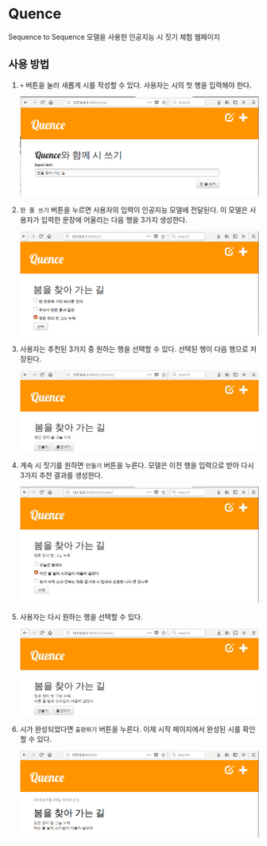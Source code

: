 # Quence

Sequence to Sequence 모델을 사용한 인공지능 시 짓기 체험 웹페이지

## 사용 방법

1. `+` 버튼을 눌러 새롭게 시를 작성할 수 있다. 사용자는 시의 첫 행을 입력해야 한다.

    ![new](./images/1.png)

2. `한 줄 쓰기` 버튼을 누르면 사용자의 입력이 인공지능 모델에 전달된다. 이 모델은 사용자가 입력한 문장에 어울리는 다음 행을 3가지 생성한다.

    ![recommend](./images/2.png)

3. 사용자는 추천된 3가지 중 원하는 행을 선택할 수 있다. 선택된 행이 다음 행으로 저장된다.

    ![select](./images/3.png)

4. 계속 시 짓기를 원하면 `만들기` 버튼을 누른다. 모델은 이전 행을 입력으로 받아 다시 3가지 추천 결과를 생성한다.

    ![next](./images/4.png)

5. 사용자는 다시 원하는 행을 선택할 수 있다.

    ![select2](./images/5.png)

6. 시가 완성되었다면 `출판하기` 버튼을 누른다. 이제 시작 페이지에서 완성된 시를 확인할 수 있다.

    ![publish](./images/6.png)